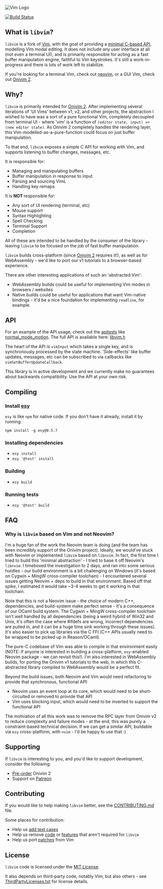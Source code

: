 ![Vim Logo](https://github.com/vim/vim/blob/master/runtime/vimlogo.gif)

[![Build Status](https://dev.azure.com/onivim/oni2/_apis/build/status/onivim.libvim?branchName=master)](https://dev.azure.com/onivim/oni2/_build/latest?definitionId=3&branchName=master)

## What is `libvim`?

`libvim` is a fork of [Vim](https://github.com/vim/vim), with the goal of providing a [minimal C-based API](https://github.com/onivim/libvim/blob/master/src/libvim.h), modelling Vim modal editing. It does not include any user interface at all (not even a terminal UI), and is primarily responsible for acting as a fast buffer manipulation engine, faithful to Vim keystrokes. It's still a work-in-progress and there is lots of work left to stabilize.

If you're looking for a terminal Vim, check out [neovim](https://github.com/neovim/neovim), or a GUI Vim, check out [Onivim 2](https://v2.onivim.io).

## Why?

`libvim` is primarily intended for [Onivim 2](https://v2.onivim.io). After implementing several iterations of 'UI Vims' between v1, v2, and other projects, the abstraction I wished to have was a sort of a pure functional Vim, completely decoupled from terminal UI - where 'vim' is a function of `(editor state, input) => (new editor state)`. As Onivim 2 completely handles the rendering layer, this Vim-modelled-as-a-pure-function could focus on just buffer manipulation.

To that end, `libvim` exposes a simple C API for working with Vim, and supports listening to buffer changes, messages, etc. 

It is responsible for:
- Managing and manipulating buffers
- Buffer manipulation in response to input
- Parsing and sourcing VimL
- Handling key remaps

It is __NOT__ responsible for:
- Any sort of UI rendering (terminal, etc)
- Mouse support
- Syntax Highlighting
- Spell Checking
- Terminal Support
- Completion

All of these are intended to be handled by the consumer of the library - leaving `libvim` to be focused on the job of fast buffer manipulation.

`libvim` builds cross-platform (since [Onivim 2](https://v2.onivim.io) requires it!), as well as for WebAssembly - we'd like to port our v1 tutorials to a browser-based experience.

There are other interesting applications of such an 'abstracted Vim':
- WebAssembly builds could be useful for implementing Vim modes in browsers / websites
- Native builds could be useful for applications that want Vim-native bindings - it'd be a nice foundation for implementing `readline`, for example.

## API

For an example of the API usage, check out the [apitests](https://github.com/onivim/libvim/blob/master/src/apitest) like [normal_mode_motion](https://github.com/onivim/libvim/blob/master/src/apitest/normal_mode_motion.c). The full API is available here: [libvim.h](https://github.com/onivim/libvim/blob/master/src/libvim.h)

The heart of the API is `vimInput` which takes a single key, and is synchronously processed by the state machine. 'Side-effects' like buffer updates, messages, etc can be subscribed to via callbacks like `vimSetBufferUpdateCallback`.

This library is in active development and we currently make no guarantees about backwards compatibility. Use the API at your own risk.

## Compiling ##

### Install [esy](https://esy.sh/)

`esy` is like `npm` for native code. If you don't have it already, install it by running:
```
npm install -g esy@0.5.7
```

### Installing dependencies

- `esy install`
- `esy '@test' install`

### Building

- `esy build`

### Running tests

- `esy '@test' build`

## FAQ

### Why is `libvim` based on Vim and not Neovim?

I'm a huge fan of the work the Neovim team is doing (and the team has been incredibly support of the Onivim project). Ideally, we would've stuck with Neovim or implemented `libvim` based on `libnvim`. In fact, the first time I tried to build this 'minimal abstraction' - I tried to base it off Neovim's `libnvim`. I timeboxed the investigation to 2 days, and ran into some serious hurdles - our build environment is a bit challenging on Windows (it's based on Cygwin + MingW cross-compiler toolchain) - I encountered several issues getting Neovim + deps to build in that environment. Based off that spike, I estimated it would take ~3-4 weeks to get it working in that toolchain.

Note that this is not a Neovim issue - the choice of modern C++, dependencies, and build-system make perfect sense - it's a consequence of our OCaml build system. The Cygwin + MingW cross-compiler toolchain isn't well handled by all dependencies (being a weird hybrid of Win32 and Unix, it's often the case where #ifdefs are wrong, incorrect dependencies are pulled in, and it can be a huge time sink working through these issues). It's also easier to pick up libraries via the C FFI (C++ APIs usually need to be wrapped to be picked up in Reason/OCaml).

The pure-C codebase of Vim was able to compile in that environment easily (NOTE: If anyone is interested in building a cross-platform, `esy`-enabled Neovim package - we can revisit this!). I'm also interested in WebAssembly builds, for porting the Onivim v1 tutorials to the web, in which this C-abstracted library compiled to WebAssembly would be a perfect fit.

Beyond the build issues, both Neovim and Vim would need refactoring to provide that synchronous, functional API:
- Neovim uses an event loop at its core, which would need to be short-circuited or removed to provide that API
- Vim uses blocking input, which would need to be inverted to support the functional API

The motivation of all this work was to remove the RPC layer from Onivim v2 to reduce complexity and failure modes - at the end, this was purely a constraint-based technical decision. If we can get a similar API, buildable via `esy` cross-platform, with `nvim` - I'd be happy to use that :)

## Supporting

If `libvim` is interesting to you, and you'd like to support development, consider the following:

- [Pre-order](https://v2.onivim.io) Onivim 2
- Support on [Patreon](https://www.patreon.com/onivim)

## Contributing

If you would like to help making `libvim` better, see the [CONTRIBUTING.md](https://github.com/vim/vim/blob/master/CONTRIBUTING.md) file.

Some places for contribution:
- Help us [add test cases](https://github.com/onivim/libvim/tree/master/src/apitest)
- Help us remove [code](https://github.com/onivim/libvim/pull/31) or [features](https://github.com/onivim/libvim/pull/30) that aren't required for `libvim`
- Help us port [patches](https://github.com/vim/vim/commits/master) from Vim

## License

`libvim` code is licensed under the [MIT License](./LICENSE).

It also depends on third-party code, notably Vim, but also others - see [ThirdPartyLicenses.txt](./ThirdPartyLicenses.txt) for license details.
